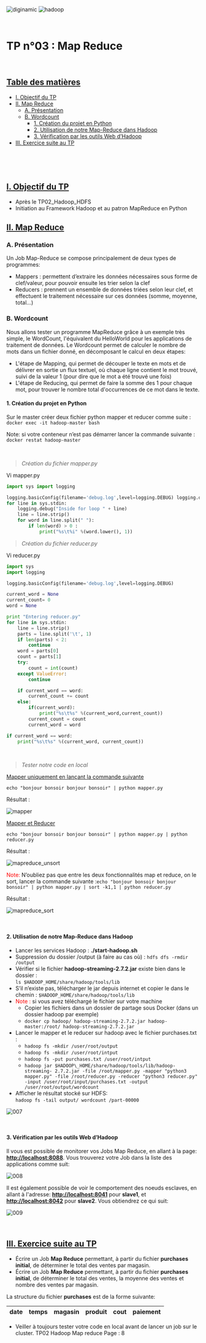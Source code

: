 ﻿![diginamic](../img/diginamic.png) ![hadoop](../img/hadoop.png)

<br>

# TP n°03 : Map Reduce

<br>

## <u>Table des matières</u>

- [I. Objectif du TP](#i-objectif-du-tp)
- [II. Map Reduce](#ii-map-reduce)
  - [A. Présentation](#a-présentation)
  - [B. Wordcount](#b-wordcount)
    - [1. Création du projet en Python](#1-création-du-projet-en-python)
    - [2. Utilisation de notre Map-Reduce dans Hadoop](#2-utilisation-de-notre-map-reduce-dans-hadoop)
    - [3. Vérification par les outils Web d’Hadoop](#3-vérification-par-les-outils-web-dhadoop)
- [III. Exercice suite au TP](#iii-exercice-suite-au-tp)

<br>
<br>
<br>

## <u>I. Objectif du TP</u>

- Après le TP02\_Hadoop\_HDFS
- Initiation au Framework Hadoop et au patron MapReduce en Python

<div style="page-break-after: always;"></div>

## <u>II. Map Reduce</u>

### **A. Présentation**

Un Job Map-Reduce se compose principalement de deux types de programmes:

- Mappers : permettent d’extraire les données nécessaires sous forme de clef/valeur, pour pouvoir ensuite les trier selon la clef
- Reducers : prennent un ensemble de données triées selon leur clef, et effectuent le traitement nécessaire sur ces données (somme, moyenne, total...)

### **B. Wordcount**

Nous allons tester un programme MapReduce grâce à un exemple très simple, le WordCount, l'équivalent du HelloWorld pour les applications de traitement de données. Le Wordcount permet de calculer le nombre de mots dans un fichier donné, en décomposant le calcul en deux étapes:

- L'étape de Mapping, qui permet de découper le texte en mots et de délivrer en sortie un flux textuel, où chaque ligne contient le mot trouvé, suivi de la valeur 1 (pour dire que le mot a été trouvé une fois)
- L'étape de Reducing, qui permet de faire la somme des 1 pour chaque mot, pour trouver le nombre total d'occurrences de ce mot dans le texte.

#### 1. Création du projet en Python

Sur le master créer deux fichier python mapper et reducer comme suite :
   `docker exec -it hadoop-master bash`

Note: si votre conteneur n’est pas démarrer lancer la commande suivante :
   `docker restat hadoop-master`

<br>

> *Création du fichier mapper.py*

Vi mapper.py

```python
import sys import logging

logging.basicConfig(filename='debug.log',level=logging.DEBUG) logging.debug("Entering mapper.py")
for line in sys.stdin:
    logging.debug("Inside for loop " + line)
    line = line.strip()
    for word in line.split(" "):
        if len(word) > 0 :
            print("%s\t%i" %(word.lower(), 1))
```

<div style="page-break-after: always;"></div>

> *Création du fichier reducer.py*

Vi reducer.py

```python
import sys
import logging

logging.basicConfig(filename='debug.log',level=logging.DEBUG)

current_word = None
current_count= 0
word = None

print "Entering reducer.py"
for line in sys.stdin:
    line = line.strip()
    parts = line.split('\t', 1)
    if len(parts) < 2:
        continue
    word = parts[0]
    count = parts[1]
    try:
        count = int(count)
    except ValueError:
        continue

    if current_word == word:
        current_count += count
    else:
        if(current_word):
            print("%s\t%s" %(current_word,current_count))
        current_count = count
        current_word = word

if current_word == word:
    print("%s\t%s" %(current_word, current_count))
```

<br>

> *Tester notre code en local*

<u>Mapper uniquement en lançant la commande suivante</u>

`echo "bonjour bonsoir bonjour bonsoir" | python mapper.py`

Résultat :

![mapper](mapper.png)

<div style="page-break-after: always;"></div>

<u>Mapper et Reducer</u>

`echo "bonjour bonsoir bonjour bonsoir" | python mapper.py | python reducer.py`

Résultat :

![mapreduce_unsort](mapreduce_unsort.png)

<span style="color:red">Note:</span> N’oubliez pas que entre les deux fonctionnalités map et reduce, on le sort, lancer la commande suivante :`echo "bonjour bonsoir bonjour bonsoir" | python mapper.py | sort -k1,1 | python reducer.py`

Résultat :

![mapreduce_sort](mapreduce_sort.png)

<br>

#### 2. Utilisation de notre Map-Reduce dans Hadoop

- Lancer les services Hadoop : **./start-hadoop.sh**
- Suppression du dossier /output (à faire au cas où) : `hdfs dfs -rmdir /output`
- Vérifier si le fichier **hadoop-streaming-2.7.2.jar** existe bien dans le dossier :  
`ls $HADOOP_HOME/share/hadoop/tools/lib`
- S’il n’existe pas, télécharger le jar depuis internet et copier le dans le chemin : `$HADOOP_HOME/share/hadoop/tools/lib`
- <span style="color:red">Note :</span> si vous avez téléchargé le fichier sur votre machine
  - Copier les fichiers dans un dossier de partage sous Docker (dans un dossier hadoop par exemple)
  - `docker cp hadoop/ hadoop-streaming-2.7.2.jar hadoop-master:/root/ hadoop-streaming-2.7.2.jar`
- Lancer le mapper et le reducer sur hadoop avec le fichier purchases.txt :
  - `hadoop fs -mkdir /user/root/output`
  - `hadoop fs -mkdir /user/root/intput`
  - `hadoop fs -put purchases.txt /user/root/intput`
  - `hadoop jar $HADOOP\_HOME/share/hadoop/tools/lib/hadoop-streaming- 2.7.2.jar -file /root/mapper.py -mapper "python3 mapper.py" -file /root/reducer.py -reducer "python3 reducer.py" -input /user/root/input/purchases.txt -output /user/root/output/wordcount`
- Afficher le résultat stocké sur HDFS:  
`hadoop fs -tail output/ wordcount /part-00000`

![007](007.png)

<br>

#### 3. Vérification par les outils Web d’Hadoop

Il vous est possible de monitorer vos Jobs Map Reduce, en allant à la page: **<http://localhost:8088>**. Vous trouverez votre Job dans la liste des applications comme suit:

![008](008.jpeg)

<div style="page-break-after: always;"></div>

Il est également possible de voir le comportement des noeuds esclaves, en allant à l'adresse: **<http://localhost:8041>** pour **slave1**, et **<http://localhost:8042>** pour **slave2**. Vous obtiendrez ce qui suit:

![009](009.jpeg)

<br>

## <u>III. Exercice suite au TP</u>

- Écrire un Job **Map Reduce** permettant, à partir du fichier **purchases initial**, de déterminer le total des ventes par magasin.
- Écrire un Job **Map Reduce** permettant, à partir du fichier **purchases initial**, de déterminer le total des ventes, la moyenne des ventes et nombre des ventes par magasin.

La structure du fichier **purchases** est de la forme suivante:

| date | temps | magasin | produit | cout | paiement |
| ---- | ----- | ------- | ------- | ---- | -------- |

- Veiller à toujours tester votre code en local avant de lancer un job sur le cluster.
TP02 Hadoop Map reduce  Page : 8
